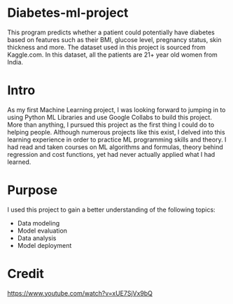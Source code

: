 # Diabetes-ml-project

This program predicts whether a patient could potentially have diabetes based on features such as their BMI, glucose level, pregnancy status, skin thickness and more. The dataset used in this project is sourced from Kaggle.com. In this dataset, all the patients are 21+ year old women from India. 

# Intro 

As my first Machine Learning project, I was looking forward to jumping in to using Python ML Libraries and use Google Collabs to build this project. More than anything, I pursued this project as the first thing I could do to helping people. Although numerous projects like this exist, I delved into this learning experience in order to practice ML programming skills and theory. I had read and taken courses on ML algorithms and formulas, theory behind regression and cost functions, yet had never actually applied what I had learned. 

# Purpose
I used this project to gain a better understanding of the following topics: 

- Data modeling
- Model evaluation
- Data analysis
- Model deployment




# Credit
https://www.youtube.com/watch?v=xUE7SjVx9bQ
